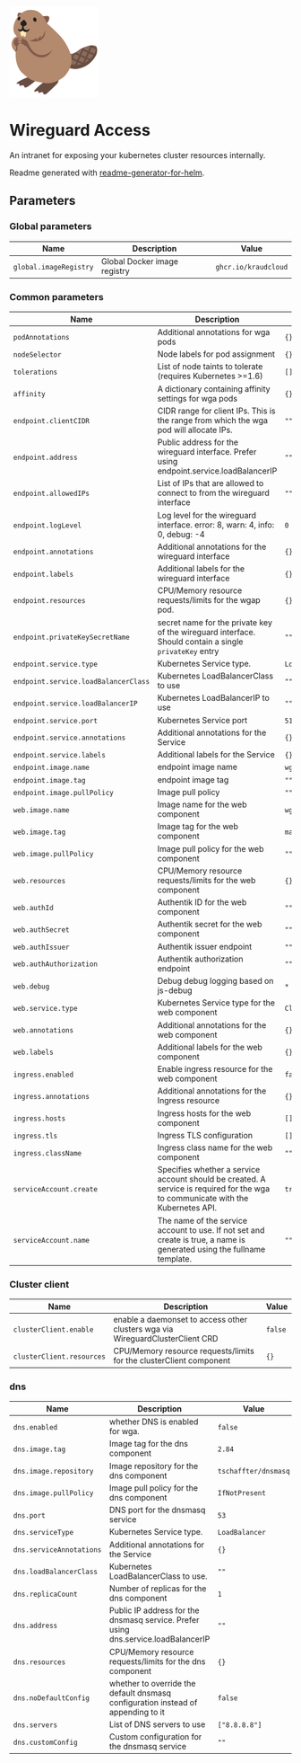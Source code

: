 ![beaver logo](docs/bobr.png?raw=true)

# Wireguard Access

An intranet for exposing your kubernetes cluster resources internally.

Readme generated with [readme-generator-for-helm](https://github.com/bitnami/readme-generator-for-helm).

## Parameters

### Global parameters

| Name                   | Description                  | Value                |
| ---------------------- | ---------------------------- | -------------------- |
| `global.imageRegistry` | Global Docker image registry | `ghcr.io/kraudcloud` |

### Common parameters

| Name                                 | Description                                                                                                                      | Value          |
| ------------------------------------ | -------------------------------------------------------------------------------------------------------------------------------- | -------------- |
| `podAnnotations`                     | Additional annotations for wga pods                                                                                              | `{}`           |
| `nodeSelector`                       | Node labels for pod assignment                                                                                                   | `{}`           |
| `tolerations`                        | List of node taints to tolerate (requires Kubernetes >=1.6)                                                                      | `[]`           |
| `affinity`                           | A dictionary containing affinity settings for wga pods                                                                           | `{}`           |
| `endpoint.clientCIDR`                | CIDR range for client IPs. This is the range from which the wga pod will allocate IPs.                                           | `""`           |
| `endpoint.address`                   | Public address for the wireguard interface. Prefer using endpoint.service.loadBalancerIP                                         | `""`           |
| `endpoint.allowedIPs`                | List of IPs that are allowed to connect to from the wireguard interface                                                          | `""`           |
| `endpoint.logLevel`                  | Log level for the wireguard interface. error: 8, warn: 4, info: 0, debug: -4                                                     | `0`            |
| `endpoint.annotations`               | Additional annotations for the wireguard interface                                                                               | `{}`           |
| `endpoint.labels`                    | Additional labels for the wireguard interface                                                                                    | `{}`           |
| `endpoint.resources`                 | CPU/Memory resource requests/limits for the wgap pod.                                                                            | `{}`           |
| `endpoint.privateKeySecretName`      | secret name for the private key of the wireguard interface. Should contain a single `privateKey` entry                           | `""`           |
| `endpoint.service.type`              | Kubernetes Service type.                                                                                                         | `LoadBalancer` |
| `endpoint.service.loadBalancerClass` | Kubernetes LoadBalancerClass to use                                                                                              | `""`           |
| `endpoint.service.loadBalancerIP`    | Kubernetes LoadBalancerIP to use                                                                                                 | `""`           |
| `endpoint.service.port`              | Kubernetes Service port                                                                                                          | `51820`        |
| `endpoint.service.annotations`       | Additional annotations for the Service                                                                                           | `{}`           |
| `endpoint.service.labels`            | Additional labels for the Service                                                                                                | `{}`           |
| `endpoint.image.name`                | endpoint image name                                                                                                              | `wga`          |
| `endpoint.image.tag`                 | endpoint image tag                                                                                                               | `""`           |
| `endpoint.image.pullPolicy`          | Image pull policy                                                                                                                | `""`           |
| `web.image.name`                     | Image name for the web component                                                                                                 | `wga-frontend` |
| `web.image.tag`                      | Image tag for the web component                                                                                                  | `main`         |
| `web.image.pullPolicy`               | Image pull policy for the web component                                                                                          | `""`           |
| `web.resources`                      | CPU/Memory resource requests/limits for the web component                                                                        | `{}`           |
| `web.authId`                         | Authentik ID for the web component                                                                                               | `""`           |
| `web.authSecret`                     | Authentik secret for the web component                                                                                           | `""`           |
| `web.authIssuer`                     | Authentik issuer endpoint                                                                                                        | `""`           |
| `web.authAuthorization`              | Authentik authorization endpoint                                                                                                 | `""`           |
| `web.debug`                          | Debug debug logging based on js-debug                                                                                            | `*`            |
| `web.service.type`                   | Kubernetes Service type for the web component                                                                                    | `ClusterIP`    |
| `web.annotations`                    | Additional annotations for the web component                                                                                     | `{}`           |
| `web.labels`                         | Additional labels for the web component                                                                                          | `{}`           |
| `ingress.enabled`                    | Enable ingress resource for the web component                                                                                    | `false`        |
| `ingress.annotations`                | Additional annotations for the Ingress resource                                                                                  | `{}`           |
| `ingress.hosts`                      | Ingress hosts for the web component                                                                                              | `[]`           |
| `ingress.tls`                        | Ingress TLS configuration                                                                                                        | `[]`           |
| `ingress.className`                  | Ingress class name for the web component                                                                                         | `""`           |
| `serviceAccount.create`              | Specifies whether a service account should be created. A service is required for the wga to communicate with the Kubernetes API. | `true`         |
| `serviceAccount.name`                | The name of the service account to use. If not set and create is true, a name is generated using the fullname template.          | `""`           |

### Cluster client

| Name                      | Description                                                                    | Value   |
| ------------------------- | ------------------------------------------------------------------------------ | ------- |
| `clusterClient.enable`    | enable a daemonset to access other clusters wga via WireguardClusterClient CRD | `false` |
| `clusterClient.resources` | CPU/Memory resource requests/limits for the clusterClient component            | `{}`    |

### dns

| Name                     | Description                                                                        | Value                |
| ------------------------ | ---------------------------------------------------------------------------------- | -------------------- |
| `dns.enabled`            | whether DNS is enabled for wga.                                                    | `false`              |
| `dns.image.tag`          | Image tag for the dns component                                                    | `2.84`               |
| `dns.image.repository`   | Image repository for the dns component                                             | `tschaffter/dnsmasq` |
| `dns.image.pullPolicy`   | Image pull policy for the dns component                                            | `IfNotPresent`       |
| `dns.port`               | DNS port for the dnsmasq service                                                   | `53`                 |
| `dns.serviceType`        | Kubernetes Service type.                                                           | `LoadBalancer`       |
| `dns.serviceAnnotations` | Additional annotations for the Service                                             | `{}`                 |
| `dns.loadBalancerClass`  | Kubernetes LoadBalancerClass to use.                                               | `""`                 |
| `dns.replicaCount`       | Number of replicas for the dns component                                           | `1`                  |
| `dns.address`            | Public IP address for the dnsmasq service. Prefer using dns.service.loadBalancerIP | `""`                 |
| `dns.resources`          | CPU/Memory resource requests/limits for the dns component                          | `{}`                 |
| `dns.noDefaultConfig`    | whether to override the default dnsmasq configuration instead of appending to it   | `false`              |
| `dns.servers`            | List of DNS servers to use                                                         | `["8.8.8.8"]`        |
| `dns.customConfig`       | Custom configuration for the dnsmasq service                                       | `""`                 |
